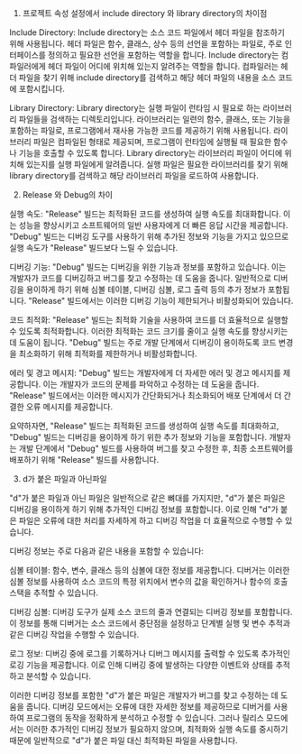 1. 프로젝트 속성 설정에서 include directory 와 library directory의 차이점
 
Include Directory: Include directory는 소스 코드 파일에서 헤더 파일을 참조하기 위해 사용됩니다. 헤더 파일은 함수, 클래스, 상수 등의 선언을 포함하는 파일로, 주로 인터페이스를 정의하고 필요한 선언을 포함하는 역할을 합니다. Include directory는 컴파일러에게 헤더 파일이 어디에 위치해 있는지 알려주는 역할을 합니다. 컴파일러는 헤더 파일을 찾기 위해 include directory를 검색하고 해당 헤더 파일의 내용을 소스 코드에 포함시킵니다.

Library Directory: Library directory는 실행 파일이 런타임 시 필요로 하는 라이브러리 파일들을 검색하는 디렉토리입니다. 라이브러리는 일련의 함수, 클래스, 또는 기능을 포함하는 파일로, 프로그램에서 재사용 가능한 코드를 제공하기 위해 사용됩니다. 라이브러리 파일은 컴파일된 형태로 제공되며, 프로그램이 런타임에 실행될 때 필요한 함수나 기능을 호출할 수 있도록 합니다. Library directory는 라이브러리 파일이 어디에 위치해 있는지를 실행 파일에게 알려줍니다. 실행 파일은 필요한 라이브러리를 찾기 위해 library directory를 검색하고 해당 라이브러리 파일을 로드하여 사용합니다.

2. Release 와 Debug의 차이

실행 속도: "Release" 빌드는 최적화된 코드를 생성하여 실행 속도를 최대화합니다. 이는 성능을 향상시키고 소프트웨어의 일반 사용자에게 더 빠른 응답 시간을 제공합니다. "Debug" 빌드는 디버깅 도구를 사용하기 위해 추가된 정보와 기능을 가지고 있으므로 실행 속도가 "Release" 빌드보다 느릴 수 있습니다.

디버깅 기능: "Debug" 빌드는 디버깅을 위한 기능과 정보를 포함하고 있습니다. 이는 개발자가 코드를 디버깅하고 버그를 찾고 수정하는 데 도움을 줍니다. 일반적으로 디버깅을 용이하게 하기 위해 심볼 테이블, 디버깅 심볼, 로그 출력 등의 추가 정보가 포함됩니다. "Release" 빌드에서는 이러한 디버깅 기능이 제한되거나 비활성화되어 있습니다.

코드 최적화: "Release" 빌드는 최적화 기술을 사용하여 코드를 더 효율적으로 실행할 수 있도록 최적화합니다. 이러한 최적화는 코드 크기를 줄이고 실행 속도를 향상시키는 데 도움이 됩니다. "Debug" 빌드는 주로 개발 단계에서 디버깅이 용이하도록 코드 변경을 최소화하기 위해 최적화를 제한하거나 비활성화합니다.

에러 및 경고 메시지: "Debug" 빌드는 개발자에게 더 자세한 에러 및 경고 메시지를 제공합니다. 이는 개발자가 코드의 문제를 파악하고 수정하는 데 도움을 줍니다. "Release" 빌드에서는 이러한 메시지가 간단화되거나 최소화되어 배포 단계에서 더 간결한 오류 메시지를 제공합니다.

요약하자면, "Release" 빌드는 최적화된 코드를 생성하여 실행 속도를 최대화하고, "Debug" 빌드는 디버깅을 용이하게 하기 위한 추가 정보와 기능을 포함합니다. 개발자는 개발 단계에서 "Debug" 빌드를 사용하여 버그를 찾고 수정한 후, 최종 소프트웨어를 배포하기 위해 "Release" 빌드를 사용합니다.

3. d가 붙은 파일과 아닌파일


"d"가 붙은 파일과 아닌 파일은 일반적으로 같은 뼈대를 가지지만, "d"가 붙은 파일은 디버깅을 용이하게 하기 위해 추가적인 디버깅 정보를 포함합니다. 이로 인해 "d"가 붙은 파일은 오류에 대한 처리를 자세하게 하고 디버깅 작업을 더 효율적으로 수행할 수 있습니다.

디버깅 정보는 주로 다음과 같은 내용을 포함할 수 있습니다:

심볼 테이블: 함수, 변수, 클래스 등의 심볼에 대한 정보를 제공합니다. 디버거는 이러한 심볼 정보를 사용하여 소스 코드의 특정 위치에서 변수의 값을 확인하거나 함수의 호출 스택을 추적할 수 있습니다.

디버깅 심볼: 디버깅 도구가 실제 소스 코드의 줄과 연결되는 디버깅 정보를 포함합니다. 이 정보를 통해 디버거는 소스 코드에서 중단점을 설정하고 단계별 실행 및 변수 추적과 같은 디버깅 작업을 수행할 수 있습니다.

로그 정보: 디버깅 중에 로그를 기록하거나 디버그 메시지를 출력할 수 있도록 추가적인 로깅 기능을 제공합니다. 이로 인해 디버깅 중에 발생하는 다양한 이벤트와 상태를 추적하고 분석할 수 있습니다.

이러한 디버깅 정보를 포함한 "d"가 붙은 파일은 개발자가 버그를 찾고 수정하는 데 도움을 줍니다. 디버깅 모드에서는 오류에 대한 자세한 정보를 제공하므로 디버거를 사용하여 프로그램의 동작을 정확하게 분석하고 수정할 수 있습니다. 그러나 릴리스 모드에서는 이러한 추가적인 디버깅 정보가 필요하지 않으며, 최적화와 실행 속도를 중시하기 때문에 일반적으로 "d"가 붙은 파일 대신 최적화된 파일을 사용합니다.